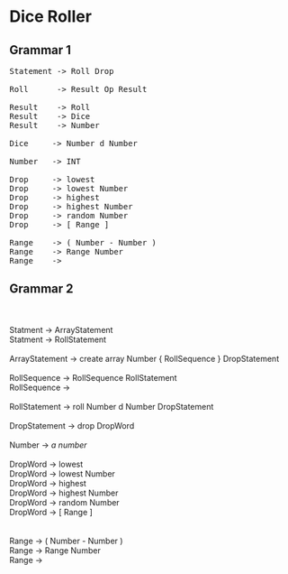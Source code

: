 # Dice Roller
## Grammar 1
<pre>
Statement -> Roll Drop

Roll      -> Result Op Result

Result    -> Roll
Result    -> Dice
Result    -> Number

Dice     -> Number d Number

Number   -> INT

Drop     -> lowest
Drop     -> lowest Number
Drop     -> highest
Drop     -> highest Number
Drop     -> random Number
Drop     -> [ Range ]

Range    -> ( Number - Number )
Range    -> Range Number
Range    ->
</pre>
## Grammar 2
<br/><br/>
Statment -> ArrayStatement<br/>
Statment -> RollStatement
<br/><br/>
ArrayStatement -> create array Number { RollSequence } DropStatement
<br/><br/>
RollSequence -> RollSequence RollStatement<br/>
RollSequence ->
<br/><br/>
RollStatement -> roll Number d Number DropStatement
<br/><br/>
DropStatement -> drop DropWord
<br/><br/>
Number -> *a number*
<br/><br/>
DropWord -> lowest<br/>
DropWord -> lowest Number<br/>
DropWord -> highest<br/>
DropWord -> highest Number<br/>
DropWord -> random Number<br/>
DropWord -> [ Range ]<br/>
<br/><br/>
Range -> ( Number - Number )<br/>
Range -> Range Number<br/>
Range -><br/>
